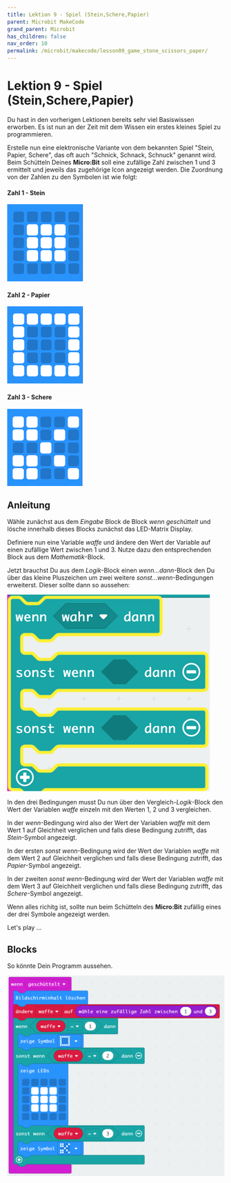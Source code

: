 ```yaml
---
title: Lektion 9 - Spiel (Stein,Schere,Papier)
parent: Microbit MakeCode
grand_parent: Microbit
has_children: false
nav_order: 10
permalink: /microbit/makecode/lesson09_game_stone_scissors_paper/
---
```


# Lektion 9 - Spiel (Stein,Schere,Papier)

Du hast in den vorherigen Lektionen bereits sehr viel Basiswissen erworben. Es ist nun an der Zeit mit dem Wissen ein erstes kleines Spiel zu programmieren.

Erstelle nun eine elektronische Variante von dem bekannten Spiel "Stein, Papier, Schere", das oft auch "Schnick, Schnack, Schnuck" genannt wird. Beim Schütteln Deines __Micro:Bit__ soll eine zufällige Zahl zwischen 1 und 3 ermittelt  und jeweils das zugehörige Icon angezeigt werden. Die Zuordnung von der Zahlen zu den Symbolen ist wie folgt:

#### Zahl 1 - Stein 

![Stein](./stone.png "Stein")

#### Zahl 2 - Papier 

![Papier](./paper.png "Papier")

#### Zahl 3 - Schere 

![Schere](./scissors.png "Schere")
 
## Anleitung

Wähle zunächst aus dem _Eingabe_ Block de Block _wenn geschüttelt_ und lösche innerhalb dieses Blocks zunächst das LED-Matrix Display. 

Definiere nun eine  Variable _waffe_ und ändere den Wert der Variable auf einen zufällige Wert zwischen 1 und 3. Nutze dazu den entsprechenden Block aus dem _Mathematik_-Block.

Jetzt brauchst Du aus dem _Logik_-Block einen _wenn...dann_-Block den Du über das kleine Pluszeichen um zwei weitere _sonst...wenn_-Bedingungen erweiterst. Dieser sollte dann so aussehen:

![Bedingungen](./if_elsif_elsif.png "Bedingungen")

In den drei Bedingungen musst Du nun über den Vergleich-_Logik_-Block den Wert der Variablen _waffe_ einzeln mit den Werten 1, 2 und 3 vergleichen. 

In der _wenn_-Bedingung wird also der Wert der Variablen _waffe_ mit dem Wert 1 auf Gleichheit verglichen und falls diese Bedingung zutrifft, das _Stein_-Symbol angezeigt.

In der ersten _sonst wenn_-Bedingung wird  der Wert der Variablen _waffe_ mit dem Wert 2 auf Gleichheit verglichen und falls diese Bedingung zutrifft, das _Papier_-Symbol angezeigt.

In der zweiten _sonst wenn_-Bedingung wird  der Wert der Variablen _waffe_ mit dem Wert 3 auf Gleichheit verglichen und falls diese Bedingung zutrifft, das _Schere_-Symbol angezeigt.

Wenn alles richitg ist, sollte nun beim Schütteln des __Micro:Bit__ zufällig eines der drei Symbole angezeigt werden.

Let's play ...

## Blocks

So könnte Dein Programm aussehen.

![Screenshot](./screenshot.png "Screenshot")
